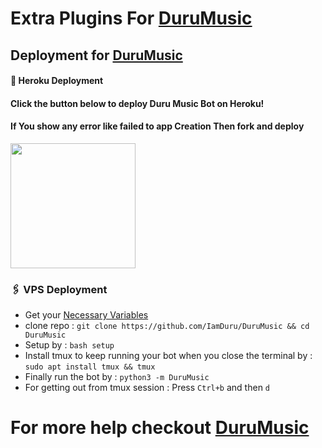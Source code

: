 # Extra Plugins For [DuruMusic](https://github.com/IamDuru/DuruMusic)


## Deployment for [DuruMusic](https://github.com/IamDuru/DuruMusic)

#### 🚀 Heroku Deployment

<h4>Click the button below to deploy Duru Music Bot on Heroku!</h4>    
<h4>If You show any error like failed to app Creation Then fork and deploy </h4>
<a href="https://dashboard.heroku.com/new?template=https://github.com/IamDuru/DuruMusic"><img src="https://img.shields.io/badge/Deploy%20To%20Heroku-teal?style=for-the-badge&logo=heroku" width="200""/></a>


### 🖇 VPS Deployment
- Get your [Necessary Variables](https://github.com/IamDuru/DuruMusic/blob/master/sample.env)
- clone repo : `git clone https://github.com/IamDuru/DuruMusic && cd DuruMusic`
- Setup by : `bash setup`
- Install tmux to keep running your bot when you close the terminal by :
`sudo apt install tmux && tmux`
- Finally run the bot by :
`python3 -m DuruMusic`
- For getting out from tmux session : Press `Ctrl+b` and then `d`<br>


# For more help checkout [DuruMusic](https://github.com/IamDuru/DuruMusic)
